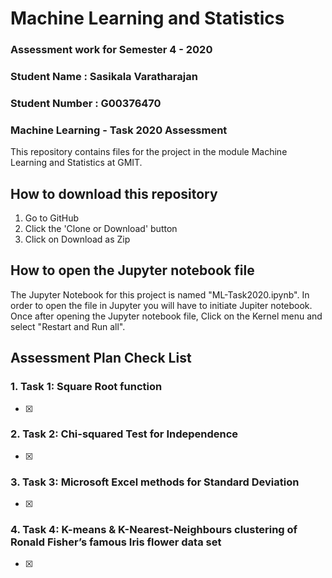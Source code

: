 # Machine Learning and Statistics
### Assessment work for Semester 4 - 2020
### Student Name : Sasikala Varatharajan
### Student Number : G00376470

### Machine Learning - Task 2020 Assessment

This repository contains files for the project in the module 
Machine Learning and Statistics at GMIT.

## How to download this repository
1. Go to GitHub
2. Click the 'Clone or Download' button
3. Click on Download as Zip

## How to open the Jupyter notebook file
The Jupyter Notebook for this project is named "ML-Task2020.ipynb". In order to open the file in Jupyter you will have to initiate Jupiter notebook. Once after opening the Jupyter notebook file, Click on the Kernel menu and select "Restart and Run all".

## Assessment Plan Check List

### 1. Task 1: Square Root function
- [x] 

### 2. Task 2: Chi-squared Test for Independence
- [x] 

### 3. Task 3: Microsoft Excel methods for Standard Deviation 
- [x] 

### 4. Task 4: K-means & K-Nearest-Neighbours clustering of Ronald Fisher’s famous Iris flower data set
- [x] 
